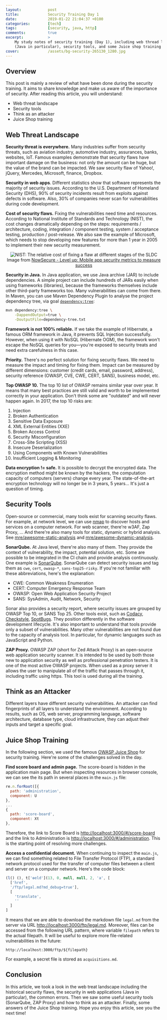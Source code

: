 ```yaml
---
layout:            post
title:             Security Training Day 1
date:              2019-01-22 21:04:37 +0100
categories:        [tech]
tags:              [security, java, http]
comments:          true
excerpt:           >
    My study notes of security training (Day 1), including web thread landscape
    (Java in particular), security tools, and some Juice shop training answers.
cover:             /assets/bg-security-265130_1280.jpg
---
```


## Overview

This post is mainly a review of what have been done during the security
training. It aims to share knowledge and make us aware of the importance of
security. After reading this article, you will understand:

- Web threat landscape
- Security tools
- Think as an attacker
- Juice Shop training

## Web Threat Landscape

**Security threat is everywhere.** Many industries suffer from security threats,
such as aviation industry, automotive industry, assurances, banks, websites,
IoT. Famous examples demonstrate that security flaws have important damage on
the business: not only the amount can be huge, but the value of the brand can be
impacted. We saw security flaw of Yahoo!, jQuery, Mercedes, Microsoft, finance,
Dropbox.

**Security in web apps**. Different statistics show that software represents the
majority of security issues. According to the U.S. Department of Homeland
Security (DHS), 90% of security incidents result from exploits against defects
in software. Also, 30% of companies never scan for vulnerabilities during code
development.

**Cost of security flaws.** Fixing the vulnerabilities need time and resources.
According to National Institute of Standards and Technology (NIST), the cost
changes dramatically depending on the steps: requirements / architecture,
coding, integration / component testing, system / acceptance testing, production
/ post-release. We also saw the example of Microsoft, which needs to stop
developing new features for more than 1 year in 2005 to implement their new
security measurement.

<p align="center">
  <img src="/assets/20190122-NIST-relative-cost-to-fix-a-flaw.png"
       style="max-width: 500px"
       alt="NIST: The relative cost of fixing a flaw at different stages of the SLDC">
  Image from
  <a href="https://www.nowsecure.com/blog/2017/05/10/level-up-mobile-app-security-metrics-to-measure-success/">
    NowSecure - Level up: Mobile app security metrics to measure success
  </a>
</p>

**Security in Java.** In Java application, we use Java archive (JAR) to include
dependencies. A simple project can include hundreds of JARs easily when using
frameworks (libraries), because the frameworks themselves include other
third-party frameworks too. Many vulnerabilities can come from there. In Maven,
you can use Maven Dependency Plugin to analyse the project dependency tree, via
goal [`dependency:tree`](https://maven.apache.org/plugins/maven-dependency-plugin/tree-mojo.html):

```sh
mvn dependency:tree \
    -DappendOutput=true \
    -DoutputFile=dependency-tree.txt
```

**Framework is not 100% reliable.** If we take the example of Hibernate, a
famous ORM framework in Java, it prevents SQL Injection successfully. However,
when using it with NoSQL (Hibernate OGM), the framework won't escape the NoSQL
queries for you—you're exposed to security treats and need extra carefulness in
this case.

**Priority.** There's no perfect solution for fixing security flaws. We need to
measure the impact and timing for fixing them. Impact can be measured by
different dimensions: customer (credit cards, email, password, address),
security reference (OWASP, CVE, CWE, CERT, SANS), business model, etc.

**Top OWASP 10.** The top 10 list of OWASP remains similar year over year. It
means that many best practices are still valid and worth to be implemented
correctly in your application. Don't think some are "outdated" and will never
happen again. In 2017, the top 10 risks are:

1. Injection
2. Broken Authentication
3. Sensitive Data Exposure
4. XML External Entities (XXE)
5. Broken Access Control
6. Security Misconfiguration
7. Cross-Site Scripting (XSS)
8. Insecure Deserialization
9. Using Components with Known Vulnerabilities
10. Insufficient Logging & Monitoring

**Data encryption != safe.** It is possible to decrypt the encrypted data.
The encryption method might be known by the hackers, the computation capacity
of computers (servers) change every year. The state-of-the-art encryption
technology will no longer be in 3 years, 5 years... It's just a question of
timing.

## Security Tools

Open-source or commercial, many tools exist for scanning security flaws. For
example, at network level, we can use [nmap](https://en.wikipedia.org/wiki/Nmap)
to discover hosts and services on a
computer network. For web scanner, there're w3AF, Zap Proxy, ... And there're
also many tools for static, dynamic or hybrid analysis. See
[mre/awesome-static-analysis](https://github.com/mre/awesome-static-analysis)
and
[mre/awesome-dynamic-analysis](https://github.com/mre/awesome-dynamic-analysis).

**SonarQube.** At Java level, there're also many of them. They
provide the context of vulnerability, the impact, potential solution, etc. Some
are possible to be integrated in the CI chain and provide analysis continuously.
One example is [SonarQube](https://www.sonarqube.org). SonarQube can detect
security issues and tag them as `cwe`, `cert`, `owasp-*`, `sans-top25-risky`.
If you're not familiar with these abbreviations, here's the explanation:

- CWE: Common Weakness Enumeration
- CERT: Computer Emergency Response Team
- OWASP: Open Web Application Security Project
- SANS: SysAdmin, Audit, Network, Security

Sonar also provides a security report, where security issues are grouped by
OWASP Top 10, or SANS Top 25. Other tools exist, such as
[Codacy](https://www.codacy.com/), [Checkstyle](https://checkstyle.org/),
[SpotBugs](https://spotbugs.github.io/). They position differently in the
software development lifecycle. It's also important to understand that tools
provide only a subset of vulnerabilities. Many other vulnerabilities are not
found due to the capacity of analysis tool. In particular, for dynamic languages
such as JavaScript and Python.

**ZAP Proxy.** OWASP ZAP (short for Zed Attack Proxy) is an open-source web
application security scanner. It is intended to be used by both those new to
application security as well as professional penetration testers. It is one of
the most active OWASP projects. When used as a proxy server it allows the user
to manipulate all of the traffic that passes through it, including traffic
using https. This tool is used during all the training.

## Think as an Attacker

Different layers have different security vulnerabilities. An attacker can find
fingerprints of all layers to understand the environment. According to results,
such as OS, web server, programming language, software architecture, database
type, cloud infrastructure, they can adjust their inputs and target a specific
goal.

## Juice Shop Training

In the following section, we used the famous [OWASP Juice
Shop](https://github.com/bkimminich/juice-shop) for security training. Here're
some of the challenges solved in the day.

**Find score board and admin page.** The score-board is hidden in the
application main page. But when inspecting resources in browser console, we
can see the its path in several places in the `main.js` file:

```js
re.n.forRoot([{
  path: 'administration',
  component: U
},
...
{
  path: 'score-board',
  component: Xt
},
```

Therefore, the link to Score Board is <http://localhost:3000/#/score-board>
and the link to Administration is <http://localhost:3000/#/administration>. This
is the starting point of resolving more challenges.

**Access a confidential document.** When continuing to inspect the `main.js`, we
can find something related to File Transfer Protocol (FTP), a standard network
protocol used for the transfer of computer files between a client and server on
a computer network. Here's the code block:

```js
(l() (), t['ɵeld'](13, 0, null, null, 2, 'a', [
  ['href',
  '/ftp/legal.md?md_debug=true'],
  [
    'translate',
    ''
  ]
]
```

It means that we are able to download the markdown file `legal.md` from the
server via URL <http://localhost:3000/ftp/legal.md>. Moreover, files can be
accessed from the following URL pattern, where variable `filepath` refers to the
actual filepath. It will be useful to explore more file-related vulnerabilities
in the future:

    http://localhost:3000/ftp/${filepath}

For example, a secret file is stored as `acquisitions.md`.

## Conclusion

In this article, we took a look in the web treat landscape including the
historical security flaws, the security in web applications (Java in
particular), the common errors. Then we saw some useful security tools
(SonarQube, ZAP Proxy) and how to think as an attacker. Finally, some answers of
the Juice Shop training. Hope you enjoy this article, see you the next time!

